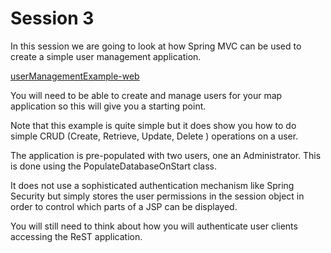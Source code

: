 # Session 3

In this session we are going to look at how Spring MVC can be used to create a simple user management application. 

[userManagementExample-web](../session3/userManagementExample-web)

You will need to be able to create and manage users for your map application so this will give you a starting point. 

Note that this example is quite simple but it does show you how to do simple CRUD (Create, Retrieve, Update, Delete ) operations on a user. 

The application is pre-populated with two users, one an Administrator. 
This is done using the PopulateDatabaseOnStart class.

It does not use a sophisticated authentication mechanism like Spring Security but simply stores the user permissions in the session object in order to control which parts of a JSP can be displayed.

You will still need to think about how you will authenticate user clients accessing the ReST application.

